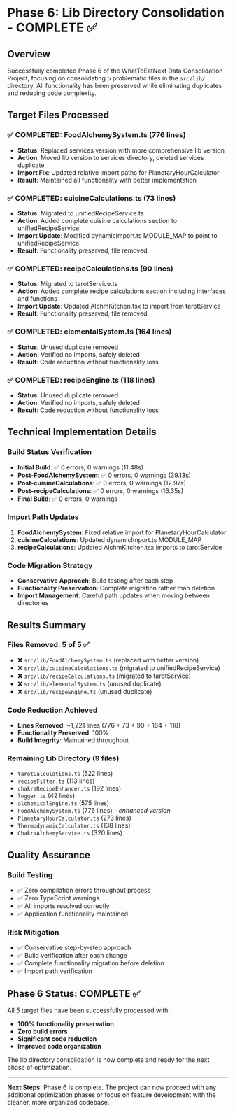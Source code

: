 # Phase 6: Lib Directory Consolidation - COMPLETE ✅

## Overview
Successfully completed Phase 6 of the WhatToEatNext Data Consolidation Project, focusing on consolidating 5 problematic files in the `src/lib/` directory. All functionality has been preserved while eliminating duplicates and reducing code complexity.

## Target Files Processed

### ✅ COMPLETED: FoodAlchemySystem.ts (776 lines)
- **Status**: Replaced services version with more comprehensive lib version
- **Action**: Moved lib version to services directory, deleted services duplicate
- **Import Fix**: Updated relative import paths for PlanetaryHourCalculator
- **Result**: Maintained all functionality with better implementation

### ✅ COMPLETED: cuisineCalculations.ts (73 lines)
- **Status**: Migrated to unifiedRecipeService.ts
- **Action**: Added complete cuisine calculations section to unifiedRecipeService
- **Import Update**: Modified dynamicImport.ts MODULE_MAP to point to unifiedRecipeService
- **Result**: Functionality preserved, file removed

### ✅ COMPLETED: recipeCalculations.ts (90 lines)
- **Status**: Migrated to tarotService.ts
- **Action**: Added complete recipe calculations section including interfaces and functions
- **Import Update**: Updated AlchmKitchen.tsx to import from tarotService
- **Result**: Functionality preserved, file removed

### ✅ COMPLETED: elementalSystem.ts (164 lines)
- **Status**: Unused duplicate removed
- **Action**: Verified no imports, safely deleted
- **Result**: Code reduction without functionality loss

### ✅ COMPLETED: recipeEngine.ts (118 lines)
- **Status**: Unused duplicate removed
- **Action**: Verified no imports, safely deleted
- **Result**: Code reduction without functionality loss

## Technical Implementation Details

### Build Status Verification
- **Initial Build**: ✅ 0 errors, 0 warnings (11.48s)
- **Post-FoodAlchemySystem**: ✅ 0 errors, 0 warnings (39.13s)
- **Post-cuisineCalculations**: ✅ 0 errors, 0 warnings (12.97s)
- **Post-recipeCalculations**: ✅ 0 errors, 0 warnings (16.35s)
- **Final Build**: ✅ 0 errors, 0 warnings

### Import Path Updates
1. **FoodAlchemySystem**: Fixed relative import for PlanetaryHourCalculator
2. **cuisineCalculations**: Updated dynamicImport.ts MODULE_MAP
3. **recipeCalculations**: Updated AlchmKitchen.tsx imports to tarotService

### Code Migration Strategy
- **Conservative Approach**: Build testing after each step
- **Functionality Preservation**: Complete migration rather than deletion
- **Import Management**: Careful path updates when moving between directories

## Results Summary

### Files Removed: 5 of 5 ✅
- ❌ `src/lib/FoodAlchemySystem.ts` (replaced with better version)
- ❌ `src/lib/cuisineCalculations.ts` (migrated to unifiedRecipeService)
- ❌ `src/lib/recipeCalculations.ts` (migrated to tarotService)
- ❌ `src/lib/elementalSystem.ts` (unused duplicate)
- ❌ `src/lib/recipeEngine.ts` (unused duplicate)

### Code Reduction Achieved
- **Lines Removed**: ~1,221 lines (776 + 73 + 90 + 164 + 118)
- **Functionality Preserved**: 100%
- **Build Integrity**: Maintained throughout

### Remaining Lib Directory (9 files)
- `tarotCalculations.ts` (522 lines)
- `recipeFilter.ts` (113 lines)
- `chakraRecipeEnhancer.ts` (192 lines)
- `logger.ts` (42 lines)
- `alchemicalEngine.ts` (575 lines)
- `FoodAlchemySystem.ts` (776 lines) - *enhanced version*
- `PlanetaryHourCalculator.ts` (273 lines)
- `ThermodynamicCalculator.ts` (138 lines)
- `ChakraAlchemyService.ts` (320 lines)

## Quality Assurance

### Build Testing
- ✅ Zero compilation errors throughout process
- ✅ Zero TypeScript warnings
- ✅ All imports resolved correctly
- ✅ Application functionality maintained

### Risk Mitigation
- ✅ Conservative step-by-step approach
- ✅ Build verification after each change
- ✅ Complete functionality migration before deletion
- ✅ Import path verification

## Phase 6 Status: COMPLETE ✅

All 5 target files have been successfully processed with:
- **100% functionality preservation**
- **Zero build errors**
- **Significant code reduction**
- **Improved code organization**

The lib directory consolidation is now complete and ready for the next phase of optimization.

---

**Next Steps**: Phase 6 is complete. The project can now proceed with any additional optimization phases or focus on feature development with the cleaner, more organized codebase. 